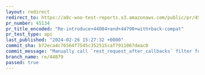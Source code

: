 ```yaml
---
layout: redirect
redirect_to: https://a8c-woo-test-reports.s3.amazonaws.com/public/pr/45134/api/index.html
pr_number: 45134
pr_title_encoded: "Re-introduce+44084+and+44790+with+back-compat"
pr_test_type: api
last_published: "2024-02-26 15:27:32 +0000"
commit_sha: b72eca4c76564f7545c352515caf7911067deac0
commit_message: "Manually call `rest_request_after_callbacks` filter for backward comp…"
branch_name: re/44879
passed: true
---
```

